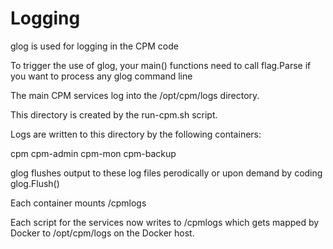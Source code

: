 
Logging
=========================

glog is used for logging in the CPM code

To trigger the use of glog, your main() functions need
to call flag.Parse if you want to process any glog
command line

The main CPM services log into the /opt/cpm/logs directory.

This directory is created by the run-cpm.sh script.

Logs are written to this directory by the following
containers:

cpm
cpm-admin
cpm-mon
cpm-backup

glog flushes output to these log files perodically or upon demand
by coding glog.Flush()

Each container mounts /cpmlogs

Each script for the services now writes to /cpmlogs which gets
mapped by Docker to /opt/cpm/logs on the Docker host.



